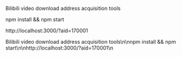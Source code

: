 Bilibili video download address acquisition tools

npm install && npm start

http://localhost:3000/?aid=170001

Bilibili video download address acquisition tools\n\nnpm install && npm start\n\nhttp://localhost:3000/?aid=170001\n
